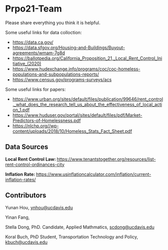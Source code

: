 # Prpo21-Team

Please share everything you think it is helpful.

Some useful links for data colloction:
* https://data.ca.gov/
* https://data.sfgov.org/Housing-and-Buildings/Buyout-agreements/wmam-7g8d
* https://ballotpedia.org/California_Proposition_21,_Local_Rent_Control_Initiative_(2020)
* https://www.hudexchange.info/programs/coc/coc-homeless-populations-and-subpopulations-reports/
* https://www.census.gov/programs-surveys/acs


Some useful links for papers:
* https://www.urban.org/sites/default/files/publication/99646/rent_control._what_does_the_research_tell_us_about_the_effectiveness_of_local_action_1.pdf
* https://www.huduser.gov/portal/sites/default/files/pdf/Market-Predictors-of-Homelessness.pdf
* https://nlchp.org//wp-content/uploads/2018/10/Homeless_Stats_Fact_Sheet.pdf


## Data Sources

<b> Local Rent Control Law: </b> https://www.tenantstogether.org/resources/list-rent-control-ordinances-city



<b> Inflation Rate: </b> https://www.usinflationcalculator.com/inflation/current-inflation-rates/


## Contributors
Yunan Hou, ynhou@ucdavis.edu

Yinan Fang, 

Stella Dong, PhD. Candidate, Applied Mathmatics, scdong@ucdavis.edu

Koral Buch, PhD Student, Transportation Technology and Policy, kbuch@ucdavis.edu

